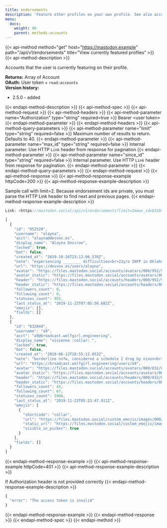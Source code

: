 ```yaml
---
title: endorsements
description: 'Feature other profiles on your own profile. See also accounts/:id/{pin,unpin}'
menu:
  docs:
    weight: 90
    parent: methods-accounts
---
```


{{< api-method method="get" host="https://mastodon.example" path="/api/v1/endorsements" title="View currently featured profiles" >}}
{{< api-method-description >}}

Accounts that the user is currently featuring on their profile.

**Returns:** Array of Account\
**OAuth:** User token + `read:accounts`\
**Version history:**

- 2.5.0 - added

{{< endapi-method-description >}}
{{< api-method-spec >}}
{{< api-method-request >}}
{{< api-method-headers >}}
{{< api-method-parameter name="Authorization" type="string" required=true >}}
Bearer &lt;user token&gt;
{{< endapi-method-parameter >}}
{{< endapi-method-headers >}}
{{< api-method-query-parameters >}}
{{< api-method-parameter name="limit" type="string" required=false >}}
Maximum number of results to return. Defaults to 40.
{{< endapi-method-parameter >}}
{{< api-method-parameter name="max_id" type="string" required=false >}}
Internal parameter. Use HTTP `Link` header from response for pagination
{{< endapi-method-parameter >}}
{{< api-method-parameter name="since_id" type="string" required=false >}}
Internal parameter. Use HTTP `Link` header from response for pagination.
{{< endapi-method-parameter >}}
{{< endapi-method-query-parameters >}}
{{< endapi-method-request >}}
{{< api-method-response >}}
{{< api-method-response-example httpCode=200 >}}
{{< api-method-response-example-description >}}

Sample call with limit=2. Because endorsement ids are private, you must parse the HTTP Link header to find next and previous pages.
{{< endapi-method-response-example-description >}}


```javascript
Link: <https://mastodon.social/api/v1/endorsements?limit=2&max_id=832844>; rel="next", <https://mastodon.social/api/v1/endorsements?limit=2&since_id=952529>; rel="prev"

[
  {
    "id": "952529",
    "username": "alayna",
    "acct": "alayna@desvox.es",
    "display_name": "Alayna Desirae",
    "locked": true,
    "bot": false,
    "created_at": "2019-10-26T23:12:06.570Z",
    "note": "experiencing ________ difficulties<br>22y/o INFP in Oklahoma",
    "url": "https://desvox.es/users/alayna",
    "avatar": "https://files.mastodon.social/accounts/avatars/000/952/529/original/6534122046d050d5.png",
    "avatar_static": "https://files.mastodon.social/accounts/avatars/000/952/529/original/6534122046d050d5.png",
    "header": "https://files.mastodon.social/accounts/headers/000/952/529/original/496f1f817e042ade.png",
    "header_static": "https://files.mastodon.social/accounts/headers/000/952/529/original/496f1f817e042ade.png",
    "followers_count": 0,
    "following_count": 0,
    "statuses_count": 955,
    "last_status_at": "2019-11-23T07:05:50.682Z",
    "emojis": [],
    "fields": []
  },
  {
    "id": "832844",
    "username": "a9",
    "acct": "a9@broadcast.wolfgirl.engineering",
    "display_name": "vivienne :collar: ",
    "locked": true,
    "bot": false,
    "created_at": "2019-06-12T18:55:12.053Z",
    "note": "borderline nsfw, considered a schedule I drug by nixon<br>waiting for the year of the illumos desktop",
    "url": "https://broadcast.wolfgirl.engineering/users/a9",
    "avatar": "https://files.mastodon.social/accounts/avatars/000/832/844/original/ae1de0b8fb63d1c6.png",
    "avatar_static": "https://files.mastodon.social/accounts/avatars/000/832/844/original/ae1de0b8fb63d1c6.png",
    "header": "https://files.mastodon.social/accounts/headers/000/832/844/original/5088e4a16e6d8736.png",
    "header_static": "https://files.mastodon.social/accounts/headers/000/832/844/original/5088e4a16e6d8736.png",
    "followers_count": 43,
    "following_count": 67,
    "statuses_count": 5906,
    "last_status_at": "2019-11-23T05:23:47.911Z",
    "emojis": [
      {
        "shortcode": "collar",
        "url": "https://files.mastodon.social/custom_emojis/images/000/106/920/original/80953b9cd96ec4dc.png",
        "static_url": "https://files.mastodon.social/custom_emojis/images/000/106/920/static/80953b9cd96ec4dc.png",
        "visible_in_picker": true
      }
    ],
    "fields": []
  }
]
```
{{< endapi-method-response-example >}}
{{< api-method-response-example httpCode=401 >}}
{{< api-method-response-example-description >}}

If Authorization header is not provided correctly
{{< endapi-method-response-example-description >}}


```javascript
{
  "error": "The access token is invalid"
}
```
{{< endapi-method-response-example >}}
{{< endapi-method-response >}}
{{< endapi-method-spec >}}
{{< endapi-method >}}


